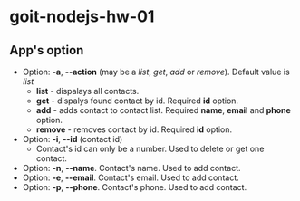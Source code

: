 # goit-nodejs-hw-01

## App's option

- Option: **-a**, **--action** (may be a _list_, _get_, _add_ or _remove_).
  Default value is _list_
  - **list** - dispalays all contacts.
  - **get** - dispalys found contact by id. Required **id** option.
  - **add** - adds contact to contact list. Required **name**, **email** and
    **phone** option.
  - **remove** - removes contact by id. Required **id** option.
- Option: **-i**, **--id** (contact id)
  - Contact's id can only be a number. Used to delete or get one contact.
- Option: **-n**, **--name**. Contact's name. Used to add contact.
- Option: **-e**, **--email**. Contact's email. Used to add contact.
- Option: **-p**, **--phone**. Contact's phone. Used to add contact.
